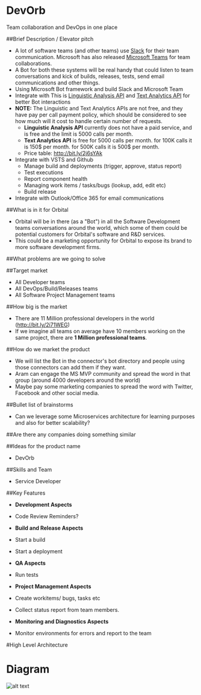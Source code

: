 # DevOrb
Team collaboration and DevOps in one place

##Brief Description / Elevator pitch
* A lot of software teams (and other teams) use [Slack](https://slack.com/) for their team communication. Microsoft has also released [Microsoft Teams](https://products.office.com/en-us/microsoft-teams/group-chat-software) for team collaborations. 
* A Bot for both these systems will be real handy that could listen to team conversations and kick of builds, releases, tests, send email communications and other things. 
* Using Microsoft Bot framework and build Slack and Microsoft Team  
* Integrate with This is [Linguistic Analysis API](https://www.microsoft.com/cognitive-services/en-us/linguistic-analysis-api) and [Text Analytics API](https://www.microsoft.com/cognitive-services/en-us/text-analytics-api) for better Bot interactions 
* **NOTE:** The Linguistic and Text Analytics APIs are not free, and they have pay per call payment policy, which should be considered to see how much will it cost to handle certain number of requests.
  * **Linguistic Analysis API** currently does not have a paid service, and is free and the limit is 5000 calls per month. 
  * **Text Analytics API** is free for 5000 calls per month. for 100K calls it is 150$ per month. for 500K calls it is 500$ per month.
  * Price table: http://bit.ly/2j6sYAk
* Integrate with VSTS and Github 
  * Manage build and deployments (trigger, approve, status report)  
  * Test executions 
  * Report component health 
  * Managing work items / tasks/bugs (lookup, add, edit etc) 
  * Build release 
* Integrate with Outlook/Office 365 for email communications 

##What is in it for Orbital
* Orbital will be in there (as a "Bot") in all the Software Development teams conversations around the world, which some of them could be potential customers for Orbital's software and R&D services.
* This could be a marketing opportunity for Orbital to expose its brand to more software development firms.

##What problems are we going to solve 

##Target market 
* All Developer teams 
* All DevOps/Build/Releases teams 
* All Software Project Management teams

##How big is the market 
* There are 11 Million professional developers in the world (http://bit.ly/2i71WEG) 
* If we imagine all teams on average have 10 members working on the same project, there are **1 Million professional teams**. 

##How do we market the product 
* We will list the Bot in the connector's bot directory and people using those connectors can add them if they want.
* Aram can engage the MS MVP community and spread the word in that group (around 4000 developers around the world)
* Maybe pay some marketing companies to spread the word with Twitter, Facebook and other social media.

##Bullet list of brainstorms 
* Can we leverage some Microservices architecture for learning purposes and also for better scalability?

##Are there any companies doing something similar 

##Ideas for the product name  
* DevOrb

##Skills and Team
* Service Developer

##Key Features
* **Development Aspects**
 * Code Review Reminders?

* **Build and Release Aspects**
 * Start a build
 * Start a deployment
 
* **QA Aspects**
 * Run tests
 
* **Project Management Aspects**
 * Create workitems/ bugs, tasks etc
 * Collect status report from team members.
 
* **Monitoring and Diagnostics Aspects**
 * Monitor environments for errors and report to the team


#High Level Architecture
# Diagram
![alt text](https://github.com/daveos/DevOrb/blob/master/Documents/Build%20Release%20Bot.jpg "High Level Architecture Diagram")


